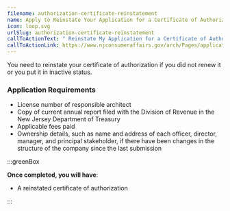 ```yaml
---
filename: authorization-certificate-reinstatement
name: Apply to Reinstate Your Application for a Certificate of Authorization
icon: loop.svg
urlSlug: authorization-certificate-reinstatement
callToActionText: " Reinstate My Application for a Certificate of Authorization "
callToActionLink: https://www.njconsumeraffairs.gov/arch/Pages/applications.aspx
---
```


You need to reinstate your certificate of authorization if you did not renew it or you put it in inactive status.

### Application Requirements

- License number of responsible architect
- Copy of current annual report filed with the Division of Revenue in the New Jersey Department of Treasury
- Applicable fees paid
- Ownership details, such as name and address of each officer, director, manager, and principal stakeholder, if there have been changes in the structure of the company since the last submission

:::greenBox

**Once completed, you will have**:

- A reinstated certificate of authorization

:::
